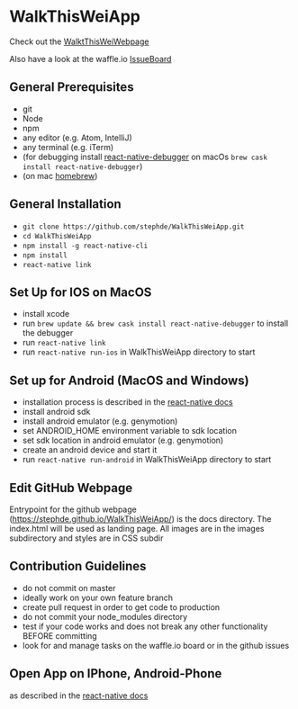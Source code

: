 # WalkThisWeiApp

Check out the [WalktThisWeiWebpage](https://stephde.github.io/WalkThisWeiApp/)

Also have a look at the waffle.io [IssueBoard](https://waffle.io/stephde/WalkThisWeiApp)


## General Prerequisites
- git
- Node
- npm
- any editor (e.g. Atom, IntelliJ)
- any terminal (e.g. iTerm)
- (for debugging install [react-native-debugger](https://github.com/jhen0409/react-native-debugger) on macOs `brew cask install react-native-debugger`)
- (on mac [homebrew](https://brew.sh/)) 


## General Installation
- `git clone https://github.com/stephde/WalkThisWeiApp.git`
- `cd WalkThisWeiApp`
- `npm install -g react-native-cli`
- `npm install`
- `react-native link`


## Set Up for IOS on MacOS
- install xcode
- run `brew update && brew cask install react-native-debugger` to install the debugger
- run `react-native link`
- run `react-native run-ios` in WalkThisWeiApp directory to start


## Set up for Android (MacOS and Windows)
- installation process is described in the [react-native docs](https://facebook.github.io/react-native/releases/0.23/docs/android-setup.html)
- install android sdk
- install android emulator (e.g. genymotion)
- set ANDROID_HOME environment variable to sdk location
- set sdk location in android emulator (e.g. genymotion)
- create an android device and start it
- run `react-native run-android` in WalkThisWeiApp directory to start

## Edit GitHub Webpage
Entrypoint for the github webpage (https://stephde.github.io/WalkThisWeiApp/)
is the docs directory. The index.html will be used as landing page.
All images are in the images subdirectory and styles are in CSS subdir

## Contribution Guidelines
- do not commit on master
- ideally work on your own feature branch
- create pull request in order to get code to production
- do not commit your node_modules directory
- test if your code works and does not break any other functionality BEFORE committing
- look for and manage tasks on the waffle.io board or in the github issues


## Open App on IPhone, Android-Phone
as described in the [react-native docs](https://facebook.github.io/react-native/docs/running-on-device.html)
